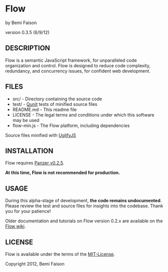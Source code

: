 # Flow
by Bemi Faison

version 0.3.5
(6/9/12)

## DESCRIPTION

Flow is a semantic JavaScript framework, for unparalleled code organization and control. Flow is designed to reduce code complexity, redundancy, and concurrency issues, for confident web development.

## FILES

* src/ - Directory containing the source code
* test/ - [Qunit](http://docs.jquery.com/QUnit) tests of minified source files
* README.md - This readme file
* LICENSE - The legal terms and conditions under which this software may be used
* flow-min.js - The Flow platform, including dependencies

Source files minified with [UglifyJS](http://marijnhaverbeke.nl/uglifyjs)

## INSTALLATION

Flow requires [Panzer v0.2.5](https://github.com/bemson/Panzer).

**At this time, Flow is not recommended for production.**

## USAGE

During this alpha-stage of development, **the code remains undocumented**. Please review the test and source files for insights into the codebase. Thank you for your patience!

Older documentation and tutorials on Flow version 0.2.x are available on the [Flow wiki](http://github.com/bemson/Flow/wiki/).

## LICENSE

Flow is available under the terms of the [MIT-License](http://en.wikipedia.org/wiki/MIT_License#License_terms).

Copyright 2012, Bemi Faison